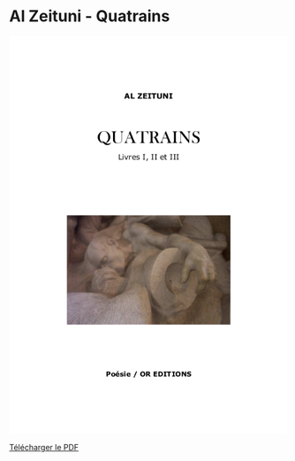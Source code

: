 # Al Zeituni - Quatrains

![Quatrains](../images/OR05.png)

[Télécharger le PDF](../pdf/OREditions-OR05-AlZeituni-Quatrains.pdf)